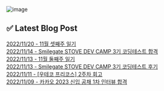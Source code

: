 ![image](https://user-images.githubusercontent.com/76645095/162124599-f9d701d6-e523-49c4-a6ce-193dc38f1026.png)

## ✅ Latest Blog Post

[2022/11/20 - 11월 셋째주 일기](http://blog.naver.com/ds4ouj/222933630017) <br/>
[2022/11/14 - Smilegate STOVE DEV CAMP 3기 코딩테스트 합격](http://blog.naver.com/ds4ouj/222928742309) <br/>
[2022/11/13 - 11월 둘째주 일기](http://blog.naver.com/ds4ouj/222927763024) <br/>
[2022/11/13 - Smilegate STOVE DEV CAMP 3기 코딩테스트 후기](http://blog.naver.com/ds4ouj/222927340706) <br/>
[2022/11/11 - [우테코 프리코스] 2주차 회고](http://blog.naver.com/ds4ouj/222926322029) <br/>
[2022/11/09 - 카카오 2023 신입 공채 1차 인터뷰 합격](http://blog.naver.com/ds4ouj/222924043536) <br/>
